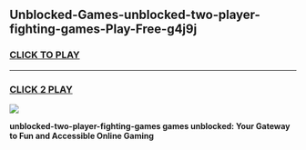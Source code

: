 
## Unblocked-Games-unblocked-two-player-fighting-games-Play-Free-g4j9j
<h3>
<a href="https://premium76.site?title=unblocked-two-player-fighting-games&ref=18A1">CLICK TO PLAY</a></h3>
<hr>

<h3>
<a href="https://premium76.site?title=unblocked-two-player-fighting-games&ref=18A1">CLICK 2 PLAY</a>
  
</h3>

<a href="https://premium76.site?title=unblocked-two-player-fighting-games&ref=18A1"><img src="https://clearcache.store/games.png"></a>


**unblocked-two-player-fighting-games games unblocked: Your Gateway to Fun and Accessible Online Gaming**
